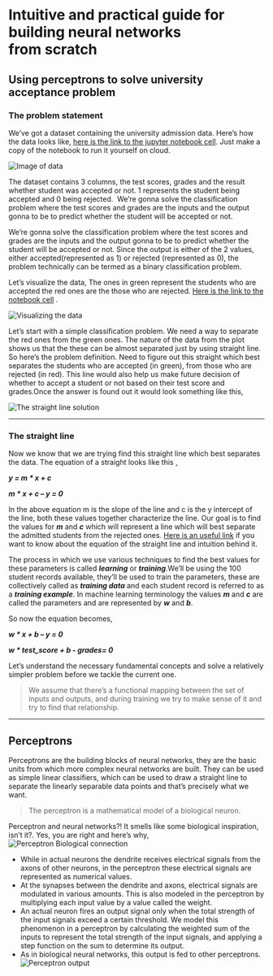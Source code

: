 # Intuitive and practical guide for building neural networks  from scratch
## Using perceptrons to solve university acceptance problem


### The problem statement 

We’ve got a dataset containing the university admission data. Here’s how the data looks like, [here is the link to the jupyter notebook cell](https://colab.research.google.com/notebook#fileId=1_u0KMavhqmyTsLCIce0ay7J9Aao-vE-H&scrollTo=AZIc9bRMc35B&line=3&uniqifier=1). Just make a copy of the notebook to run it yourself on cloud.

![Image of data](../images/data_sample.png)

The dataset contains 3 columns, the test scores, grades and the result whether student was accepted or not. 1 represents the student being accepted and 0 being rejected. 
We’re gonna solve the classification problem where the test scores and grades are the inputs and the output gonna to be to predict whether the student will be accepted or not.

We’re gonna solve the classification problem where the test scores and grades are the inputs and the output gonna to be to predict whether the student will be accepted or not. Since the output is either of the 2 values, either accepted(represented as 1) or rejected (represented as 0), the problem technically can be termed as a binary classification problem.

Let’s visualize the data, The ones in green represent the students who are accepted the red ones are the those who are rejected. [Here is the link to the notebook cell](https://colab.research.google.com/notebook#fileId=1_u0KMavhqmyTsLCIce0ay7J9Aao-vE-H&scrollTo=IUpLCfvEw7kP&line=21&uniqifier=1) .

![Visualizing the data](../images/plot_data.png)

Let’s start with a simple classification problem. We need a way to separate the red ones from the green ones. The nature of the data from the plot shows us that the these can be almost separated just by using straight line. So here’s the problem definition. Need to figure out this straight which best separates the students who are accepted (in green), from those who are rejected (in red). This line would also help us make future decision of whether to accept a student or not based on their test score and grades.Once the answer is found out it would look something like this,

![The straight line solution](../images/plot_good.png)

---

### The straight line 
Now we know that we are trying find this straight line which best separates the data. The equation of a straight looks like this ,

<em><strong> y = m * x + c</em></strong>

<em><strong> m * x + c – y = 0 </em></strong>

In the above equation m is the slope of the line and c is the y intercept of the line, both these values together characterize the line. Our goal is to find the values for <em><strong>m</em></strong> and <em><strong>c</em></strong> which will represent a line which will best separate the admitted students from the rejected ones. [Here is an useful link](https://www.mathsisfun.com/equation_of_line.html) if you want to know about the equation of the straight line and intuition behind it.

The process in which we use various techniques to find the best values for these parameters is called <em><strong>learning</em></strong> or <em><strong>training</em></strong>.We’ll be using the 100 student records available, they’ll be used to train the parameters, these are collectively called as <em><strong>training data</em></strong> and each student record is referred to as a <em><strong>training example</em></strong>. In machine learning terminology the values <em><strong>m</em></strong> and <em><strong>c</em></strong> are called the parameters and are represented by <em><strong>w</em></strong> and <em><strong>b</em></strong>.

So now the equation becomes,

<em><strong>w * x + b – y = 0</em></strong>

<em><strong>w * test_score + b - grades= 0</em></strong>

Let’s understand the necessary fundamental concepts and solve a relatively simpler problem before we tackle the current one.

>We assume that there’s a functional mapping between the set of inputs and outputs, and during training we
> try to make sense of it and try to find that relationship.

---

## Perceptrons
Perceptrons are the building blocks of neural networks, they are the basic units from which more complex neural networks are built. They can be used as simple linear classifiers, which can be used to draw a straight line to separate the linearly separable data points and that’s precisely what we want.

> The perceptron is a mathematical model of a biological neuron.

Perceptron and neural networks?! It smells like some biological inspiration, isn’t it?. Yes, you are right and here’s why,
![Perceptron Biological connection](../images/perceptron_neuron.png)

- While in actual neurons the dendrite receives electrical signals from the axons of other neurons, in the perceptron these electrical signals are represented as numerical values.
- At the synapses between the dendrite and axons, electrical signals are modulated in various amounts. This is also modeled in the perceptron by multiplying each input value by a value called the weight.
- An actual neuron fires an output signal only when the total strength of the input signals exceed a certain threshold. We model this phenomenon in a perceptron by calculating the weighted sum of the inputs to represent the total strength of the input signals, and applying a step function on the sum to determine its output.
- As in biological neural networks, this output is fed to other perceptrons.
![Perceptron output](../images/perceptron_output.png)


